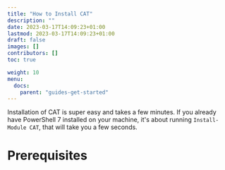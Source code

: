 ```yaml
---
title: "How to Install CAT"
description: ""
date: 2023-03-17T14:09:23+01:00
lastmod: 2023-03-17T14:09:23+01:00
draft: false
images: []
contributors: []
toc: true

weight: 10
menu:
  docs:
    parent: "guides-get-started"
---
```


Installation of CAT is super easy and takes a few minutes. If you already have PowerShell 7 installed on your machine, it's about running `Install-Module CAT`, that will take you a few seconds.

# Prerequisites
